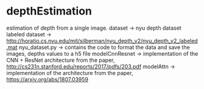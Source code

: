 # depthEstimation

estimation of depth from a single image.
dataset -> nyu depth dataset labeled dataset -> http://horatio.cs.nyu.edu/mit/silberman/nyu_depth_v2/nyu_depth_v2_labeled.mat
nyu_dataset.py -> contains the code to format the data and save the images, depths values to a h5 file
modelCnnResnet -> implementation of the CNN + ResNet architecture from the paper, http://cs231n.stanford.edu/reports/2017/pdfs/203.pdf
modelAttn -> implementation of the architecture from the paper, https://arxiv.org/abs/1807.03959
